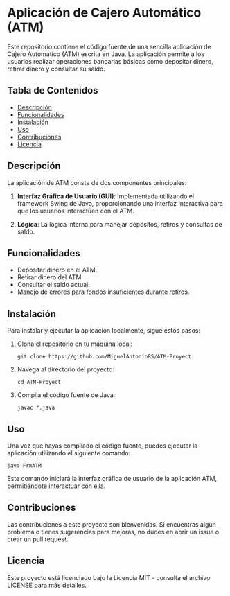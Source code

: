 # Aplicación de Cajero Automático (ATM) 

Este repositorio contiene el código fuente de una sencilla aplicación de Cajero Automático (ATM) escrita en Java. La aplicación permite a los usuarios realizar operaciones bancarias básicas como depositar dinero,
retirar dinero y consultar su saldo. 

## Tabla de Contenidos

- [Descripción](#descripción)
- [Funcionalidades](#funcionalidades) 
- [Instalación](#instalación)
- [Uso](#uso)
- [Contribuciones](#contribuciones)
- [Licencia](#licencia)

## Descripción

La aplicación de ATM consta de dos componentes principales:

1. **Interfaz Gráfica de Usuario (GUI)**: Implementada utilizando el framework Swing de Java, proporcionando una interfaz interactiva para que los usuarios interactúen con el ATM.

2. **Lógica**: La lógica interna para manejar depósitos, retiros y consultas de saldo.

## Funcionalidades

- Depositar dinero en el ATM.
- Retirar dinero del ATM.
- Consultar el saldo actual.
- Manejo de errores para fondos insuficientes durante retiros.

## Instalación

Para instalar y ejecutar la aplicación localmente, sigue estos pasos:

1. Clona el repositorio en tu máquina local:

   ```
   git clone https://github.com/MiguelAntonioRS/ATM-Proyect
   ```

2. Navega al directorio del proyecto:
   ```
   cd ATM-Proyect
   ```
   
3. Compila el código fuente de Java:
   ```
   javac *.java
   ```

## Uso

Una vez que hayas compilado el código fuente, puedes ejecutar la aplicación utilizando el siguiente comando:     
```
java FrmATM
```

Este comando iniciará la interfaz gráfica de usuario de la aplicación ATM, permitiéndote interactuar con ella.

## Contribuciones

Las contribuciones a este proyecto son bienvenidas. Si encuentras algún problema o tienes sugerencias para mejoras, no dudes en abrir un issue o crear un pull request.

## Licencia

Este proyecto está licenciado bajo la Licencia MIT - consulta el archivo LICENSE para más detalles.

